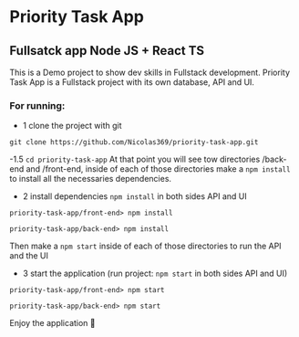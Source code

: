 # Priority Task App

## Fullsatck app Node JS + React TS
This is a Demo project to show dev skills in Fullstack development.
Priority Task App is a Fullstack project with its own database, API and UI.


### For running: 
- 1 clone the project with git 
```
git clone https://github.com/Nicolas369/priority-task-app.git
```

-1.5 `cd priority-task-app` At that point you will see tow directories /back-end and /front-end, inside of each of those directories make a `npm install` to install all the necessaries dependencies.

- 2 install dependencies `npm install` in both sides API and UI
```
priority-task-app/front-end> npm install

priority-task-app/back-end> npm install
```

Then make a `npm start` inside of each of those directories to run the API and the UI
- 3 start the application (run project: `npm start` in both sides API and UI)
```
priority-task-app/front-end> npm start

priority-task-app/back-end> npm start
```



Enjoy the application 👾
